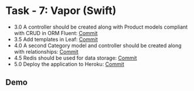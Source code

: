 
# Task - 7: Vapor (Swift)

- 3.0 A controller should be created along with Product models compliant with CRUD in ORM Fluent: [Commit](https://github.com/viashchuk/projektowanie-obiektowe/commit/4b37ac39c44ecae1c79784d25f22fa5ae7829136)
- 3.5 Add templates in Leaf: [Commit](https://github.com/viashchuk/projektowanie-obiektowe/commit/8eedb3066083013c6cad76329045d89fa30f486f)
- 4.0 A second Category model and controller should be created along with relationships: [Commit](https://github.com/viashchuk/projektowanie-obiektowe/commit/f4afdf788677d8d8bc1761858c94de09a9d4cc4d)
- 4.5 Redis should be used for data storage: [Commit](https://github.com/viashchuk/projektowanie-obiektowe/commit/b5d30f9fbc09ff9d3de18741c74fce479a7d34b6)
- 5.0 Deploy the application to Heroku: [Commit](https://github.com/viashchuk/projektowanie-obiektowe/commit/d9593017c2603bffcabac1dd9e380dbf004c6e27)

## Demo
